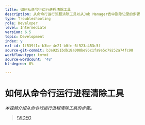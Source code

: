 ```yaml
---
title: 如何从命令行运行进程清除工具
description: 从命令行运行流程清除工具以从Job Manager表中删除记录的步骤
type: Troubleshooting
role: Developer
level: Intermediate
version: 6.5
topic: Development
index: y
exl-id: 1f539f1c-b3be-4e21-b0fe-6f523a453c5f
source-git-commit: b3e9251bdb18a008be95c1fa9e5c79252a74fc98
workflow-type: tm+mt
source-wordcount: '48'
ht-degree: 0%

---
```


# 如何从命令行运行进程清除工具

*本视频介绍从命令行运行进程清除工具的步骤。*

>[!VIDEO](https://video.tv.adobe.com/v/335508?quality=12&learn=on)
